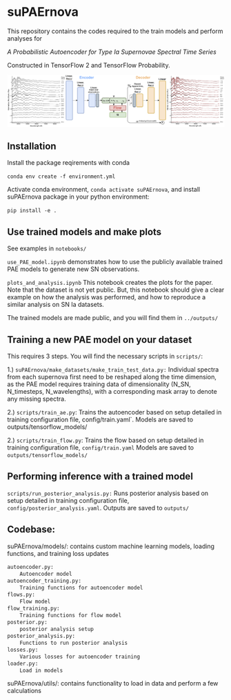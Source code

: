 # suPAErnova
This repository contains the codes required to the train models and perform analyses for 

*A Probabilistic Autoencoder for Type Ia Supernovae Spectral Time Series*

Constructed in TensorFlow 2 and TensorFlow Probability.

![alt text](figures/network_illustration.png)

## Installation
Install the package reqirements with conda

`conda env create -f environment.yml`

Activate conda environment, `conda activate suPAErnova`, and install suPAErnova package in your python environment:

`pip install -e .`

## Use trained models and make plots

See examples in `notebooks/`

`use_PAE_model.ipynb` demonstrates how to use the publicly available trained PAE models to generate new SN observations. 

`plots_and_analysis.ipynb` This notebook creates the plots for the paper. Note that the dataset is not yet public. But, this notebook should give a clear example on how the analysis was performed, and how to reproduce a similar analysis on SN Ia datasets.

The trained models are made public, and you will find them in `../outputs/`

## Training a new PAE model on your dataset
This requires 3 steps. You will find the necessary scripts in `scripts/`:

1.) `suPAErnova/make_datasets/make_train_test_data.py:`
Individual spectra from each supernova first need to be reshaped along the time dimension, as the PAE model requires training data of dimensionality (N\_SN, N\_timesteps, N\_wavelengths), with a corresponding mask array to denote any missing spectra.

2.) `scripts/train_ae.py`:
    Trains the autoencoder based on setup detailed in training configuration file, config/train.yaml`.
    Models are saved to outputs/tensorflow_models/
    
2.) `scripts/train_flow.py`:
    Trains the flow based on setup detailed in training configuration file, `config/train.yaml` 
    Models are saved to `outputs/tensorflow_models/`

## Performing inference with a trained model
`scripts/run_posterior_analysis.py:`
    Runs posterior analysis based on setup detailed in training configuration file, `config/posterior_analysis.yaml`. Outputs are saved to `outputs/`

## Codebase:

suPAErnova/models/: contains custom machine learning models, loading functions, and training loss updates

	autoencoder.py:
		Autoencoder model
	autoencoder_training.py:
		Training functions for autoencoder model
	flows.py:
		Flow model
	flow_training.py:
		Training functions for flow model
	posterior.py:
		posterior analysis setup
	posterior_analysis.py:
		Functions to run posterior analysis
	losses.py:
		Various losses for autoencoder training
	loader.py:
		Load in models

suPAErnova/utils/: contains functionality to load in data and perform a few calculations


	
